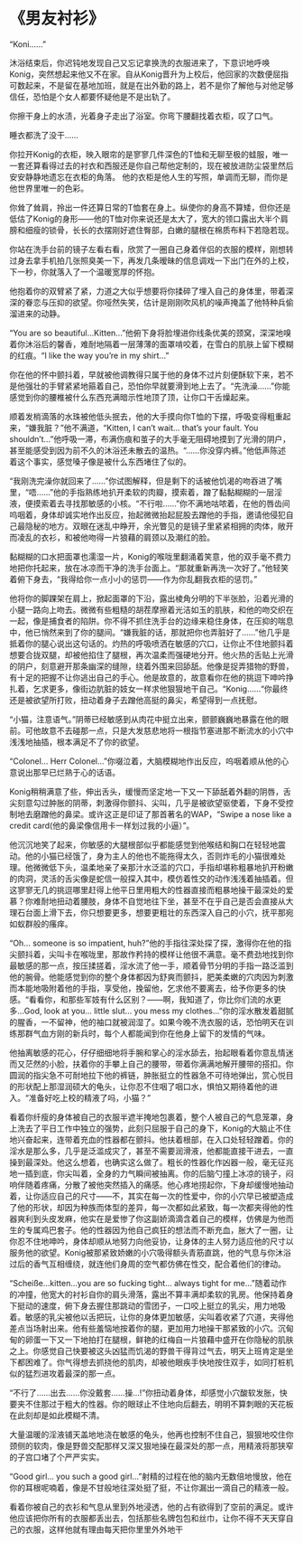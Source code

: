 # 《男友衬衫》

“Koni……”

沐浴结束后，你迟钝地发现自己又忘记拿换洗的衣服进来了，下意识地呼唤Konig，突然想起来他又不在家。自从Konig晋升为上校后，他回家的次数便屈指可数起来，不是留在基地加班，就是在出外勤的路上，若不是你了解他与对他足够信任，恐怕是个女人都要怀疑他是不是出轨了。

你擦干身上的水渍，光着身子走出了浴室。你弯下腰翻找着衣柜，叹了口气。

睡衣都洗了没干……

你拉开Konig的衣柜，映入眼帘的是寥寥几件深色的T恤和无聊至极的蛙服，唯一一套还算看得过去的衬衣和西服还是你自己帮他定制的，现在被放进防尘袋里然后安安静静地遗忘在衣柜的角落。
他的衣柜是他人生的写照，单调而无聊，而你是他世界里唯一的色彩。

你耸了耸肩，拎出一件还算日常的T恤套在身上。纵使你的身高不算矮，但你还是低估了Konig的身形——他的T恤对你来说还是太大了，宽大的领口露出大半个肩膀和细瘦的锁骨，长长的衣摆刚好遮住臀部，白嫩的腿根在棉质布料下若隐若现。

你站在洗手台前的镜子左看右看，欣赏了一圈自己身着伴侣的衣服的模样，刚想转过身去拿手机拍几张照臭美一下，再发几条暧昧的信息调戏一下出门在外的上校，下一秒，你就落入了一个温暖宽厚的怀抱。

他抱着你的双臂紧了紧，力道之大似乎想要将你揉碎了埋入自己的身体里，带着深深的眷恋与压抑的欲望。你哑然失笑，估计是刚刚吹风机的噪声掩盖了他特种兵偷溜进来的动静。

“You are so beautiful...Kitten...”他俯下身将脸埋进你线条优美的颈窝，深深地嗅着你沐浴后的馨香，难耐地隔着一层薄薄的面罩啃咬着，在雪白的肌肤上留下模糊的红痕。“I like the way you’re in my shirt...”

你在他的怀中颤抖着，早就被他调教得只属于他的身体不过片刻便酥软下来，若不是他强壮的手臂紧紧地箍着自己，恐怕你早就要滑到地上去了。“先洗澡……”你能感觉到你的腰椎被什么东西充满暗示性地顶了顶，让你口干舌燥起来。

顺着发梢滴落的水珠被他低头抿去，他的大手摸向你T恤的下摆，呼吸变得粗重起来，“嫌我脏？”他不满道，“Kitten, I can’t wait... that’s your fault. You shouldn’t...”他呼吸一滞，布满伤痕和茧子的大手毫无阻碍地摸到了光滑的阴户，甚至能感受到因为前不久的沐浴还未散去的温热。“……你没穿内裤。”他低声陈述着这个事实，感觉嗓子像是被什么东西堵住了似的。

“我刚洗完澡你就回来了……”你试图解释，但是剩下的话被他饥渴的吻吞进了嘴里，“唔……”他的手指熟练地扒开柔软的肉瓣，摸索着，蹭了黏黏糊糊的一层淫液，便摸索着去寻找那敏感的小核。“不行啦……”你不满地咕哝着，在他的唇齿间呜咽着，身体却诚实地作出反应，抬起微微抬起屁股去蹭他的手指，邀请他侵犯自己最隐秘的地方。双眼在迷乱中睁开，余光瞥见的是镜子里紧紧相拥的肉体，敞开而凌乱的衣衫，和被他吻得一片狼藉的肩颈以及潮红的脸。

黏糊糊的口水把面罩也濡湿一片，Konig的喉咙里翻涌着笑意，他的双手毫不费力地把你托起来，放在冰凉而干净的洗手台面上。“那就重新再洗一次好了。”他轻笑着俯下身去，“我得给你一点小小的惩罚——作为你乱翻我衣柜的惩罚。”

他将你的脚踝架在肩上，掀起面罩的下沿，露出棱角分明的下半张脸，沿着光滑的小腿一路向上吻去。微微有些粗糙的胡茬摩擦着光洁如玉的肌肤，和他的吻交织在一起，像是捕食者的陷阱。你不得不抓住洗手台的边缘来稳住身体，在压抑的喘息中，他已悄然来到了你的腿间。“嫌我脏的话，那就把你也弄脏好了……”他几乎是抵着你的腿心说出这句话的。灼热的呼吸喷洒在敏感的穴口，让你止不住地颤抖着想要合拢双腿，却被他掐住了腿根，再次温柔而强硬地分开。他火热的舌贴上光滑的阴户，刻意避开那条幽深的缝隙，绕着外围来回舔舐。他像是捉弄猎物的野兽，有十足的把握不让你逃出自己的手心。他是故意的，故意看你在他的挑逗下呻吟挣扎着，乞求更多，像街边肮脏的妓女一样求他狠狠地干自己。“Konig……“你最终还是被欲望所打败，扭动着身子去蹭他高挺的鼻尖，希望得到一点抚慰。

“小猫，注意语气。”阴蒂已经敏感到从肉花中挺立出来，颤颤巍巍地暴露在他的眼前。可他故意不去碰那一点，只是大发慈悲地将一根指节塞进那不断流水的小穴中浅浅地抽插，根本满足不了你的欲望。

“Colonel... Herr Colonel...”你啜泣着，大脑模糊地作出反应，呜咽着顺从他的心意说出那早已烂熟于心的话语。

Konig稍稍满意了些，伸出舌头，缓慢而坚定地一下又一下舔舐着外翻的阴唇，舌尖刻意勾过肿胀的阴蒂，刺激得你颤抖、尖叫，几乎是被欲望驱使着，下身不受控制地去磨蹭他的鼻梁。或许这正是印证了那首著名的WAP，“Swipe a nose like a credit card(他的鼻梁像信用卡一样划过我的小逼）”。

他沉沉地笑了起来，你敏感的大腿根部似乎都能感觉到他喉结和胸口在轻轻地震动。他的小猫已经饿了，身为主人的他也不能拖得太久，否则炸毛的小猫很难处理。他微微低下头，温柔地亲了亲那汁水泛滥的穴口，手指却堪称粗暴地扒开粉嫩的肉洞，灵活的舌尖像是蛇信一般探入其中，模仿着性交的动作浅浅着抽插着。但这寥寥无几的挑逗哪里赶得上他平日里用粗大的性器直接而粗暴地操干最深处的爱慕？你难耐地扭动着腰肢，身体不自觉地往下坐，甚至不在乎自己是否会直接从大理石台面上滑下去，你只想要更多，想要更粗壮的东西深入自己的小穴，抚平那宛如蚁群般的瘙痒。

“Oh... someone is so impatient, huh?”他的手指往深处探了探，激得你在他的指尖颤抖着，尖叫卡在喉咙里，那故作矜持的模样让他很不满意。毫不费劲地找到你最敏感的那一点，按压揉搓着，淫水流了他一手，顺着骨节分明的手指一路泛滥到他的腕骨。他能感觉到你的整个身体都因为舒爽而颤抖，肥美柔嫩的穴肉因为刺激而本能地吸附着他的手指，享受他，挽留他，乞求他不要离去，给予你更多的快感。“看看你，和那些军妓有什么区别？——啊，我知道了，你比你们流的水更多...God, look at you... little slut... you mess my clothes...”你的淫水散发着甜腻的腥香，一不留神，他的袖口就被润湿了。如果今晚不洗衣服的话，恐怕明天在训练那群气血方刚的新兵时，每个人都能闻到你在他身上留下的发情的气味。

他抽离敏感的花心，仔仔细细地将手腕和掌心的淫水舔去，抬起眼看着你意乱情迷而又茫然的小脸，扶着你的手攀上自己的腰带，带着你满满地解开腰带的搭扣。你圆润的指尖急不可耐地拉下他的裤链，肿胀挺立的性器急不可待地弹出，赏心悦目的形状配上那湿润硕大的龟头，让你忍不住咽了咽口水，惧怕又期待着他的进入。“准备好吃上校的精液了吗，小猫？”

看着你纤瘦的身体被自己的衣服半遮半掩地包裹着，整个人被自己的气息笼罩，身上洗去了平日工作中独立的强势，此刻只屈服于自己的身下，Konig的大脑止不住地兴奋起来，连带着充血的性器都在颤抖。他扶着根部，在入口处轻轻蹭着。你的淫水是那么多，几乎是泛滥成灾了，甚至不需要润滑液，他都能直接干进去，一直操到最深处。他这么想着，也确实这么做了。粗长的性器化作凶器一般，毫无征兆地一插到底，你尖叫着，全身的力气瞬间被抽离。你的后脑勺撞上冰凉的镜子，闷响伴随着疼痛，分散了被他突然插入的痛感。他心疼地捞起你，下身却缓慢地抽动着，让你适应自己的尺寸——不，其实在每一次的性爱中，你的小穴早已被塑造成了他的形状，却因为种族而体型的差异，每一次都如此紧致，每一次都夹得他的性器爽利到头皮发麻，他实在是爱惨了你这副娇滴滴含着自己的模样，仿佛是为他而生的专属鸡巴套子。他的性器因为他自己疯狂的想法而不断充血，胀大了一圈，让你忍不住地呻吟，身体却顺从地努力向他妥协，让身体的主人努力适应他的尺寸以服务他的欲望。Konig被那紧致娇嫩的小穴吸得额头青筋直跳，他的气息与你沐浴过后的香气互相缠绕，就连他们身周的空气都仿佛在性交，配合着他们的律动。

“Scheiße...kitten...you are so fucking tight... always tight for me...”随着动作的冲撞，他宽大的衬衫自你的肩头滑落，露出不算丰满却柔软的乳房。他保持着身下挺动的速度，俯下身去握住那跳动的雪团子，一口咬上挺立的乳尖，用力地吸着。敏感的乳尖被他以舌把玩，让你的身体更加敏感，尖叫着收紧了穴道，夹得他差点当场射出来。他有些羞恼地按着你的腿，更加用力地操干那紧致的小穴。沉甸甸的卵蛋一下又一下地拍打在腿根，鲜艳的红梅自一片狼藉中盛开在你隐秘的肌肤之上。你感觉自己快要被这头凶猛而饥渴的野兽干得背过气去，明天上班肯定是坐下都困难了。你气得想去抓挠他的肌肉，却被他眼疾手快地按住双手，如同打桩机似的猛烈进攻着最深的那一点。

“不行了……出去……你没戴套……操...!”你扭动着身体，却感觉小穴酸软发胀，快要夹不住那过于粗大的性器。你的眼球止不住地向后翻去，明明不算刺眼的天花板在此刻却是如此模糊不清。

大量温暖的淫液铺天盖地地浇在敏感的龟头，他再也控制不住自己，狠狠地咬住你颈侧的软肉，像是野兽交配那样又深又狠地操在最深处的那一点，用精液将那狭窄的子宫口堵了个严严实实。

“Good girl... you such a good girl...”射精的过程在他的脑内无数倍地慢放，他在你的耳根呢喃着，像是不甘般地往深处挺了挺，不让你漏出一滴自己的精液一般。

看着你被自己的衣衫和气息从里到外地浸透，他的占有欲得到了空前的满足。或许他应该把你所有的衣服都丢出去，包括那些名牌包包和丝巾，让你不得不天天穿自己的衣服，这样他就有理由每天把你里里外外地干